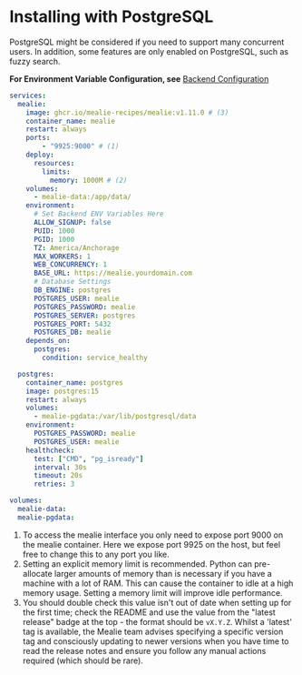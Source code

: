# Installing with PostgreSQL

PostgreSQL might be considered if you need to support many concurrent users. In addition, some features are only enabled on PostgreSQL, such as fuzzy search.

**For Environment Variable Configuration, see** [Backend Configuration](./backend-config.md)

```yaml
services:
  mealie:
    image: ghcr.io/mealie-recipes/mealie:v1.11.0 # (3)
    container_name: mealie
    restart: always
    ports:
        - "9925:9000" # (1)
    deploy:
      resources:
        limits:
          memory: 1000M # (2)
    volumes:
      - mealie-data:/app/data/
    environment:
      # Set Backend ENV Variables Here
      ALLOW_SIGNUP: false
      PUID: 1000
      PGID: 1000
      TZ: America/Anchorage
      MAX_WORKERS: 1
      WEB_CONCURRENCY: 1
      BASE_URL: https://mealie.yourdomain.com
      # Database Settings
      DB_ENGINE: postgres
      POSTGRES_USER: mealie
      POSTGRES_PASSWORD: mealie
      POSTGRES_SERVER: postgres
      POSTGRES_PORT: 5432
      POSTGRES_DB: mealie
    depends_on:
      postgres:
        condition: service_healthy

  postgres:
    container_name: postgres
    image: postgres:15
    restart: always
    volumes:
      - mealie-pgdata:/var/lib/postgresql/data
    environment:
      POSTGRES_PASSWORD: mealie
      POSTGRES_USER: mealie
    healthcheck:
      test: ["CMD", "pg_isready"]
      interval: 30s
      timeout: 20s
      retries: 3

volumes:
  mealie-data:
  mealie-pgdata:
```

<!-- Updating This? Be Sure to also update the SQLite Annotations -->

1.  To access the mealie interface you only need to expose port 9000 on the mealie container. Here we expose port 9925 on the host, but feel free to change this to any port you like.
2.  Setting an explicit memory limit is recommended. Python can pre-allocate larger amounts of memory than is necessary if you have a machine with a lot of RAM. This can cause the container to idle at a high memory usage. Setting a memory limit will improve idle performance.
3.  You should double check this value isn't out of date when setting up for the first time; check the README and use the value from the "latest release" badge at the top - the format should be `vX.Y.Z`. Whilst a 'latest' tag is available, the Mealie team advises specifying a specific version tag and consciously updating to newer versions when you have time to read the release notes and ensure you follow any manual actions required (which should be rare).

